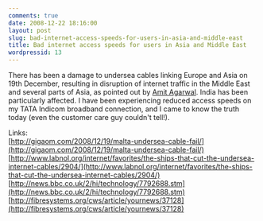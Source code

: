 ```yaml
---
comments: true
date: 2008-12-22 18:16:00
layout: post
slug: bad-internet-access-speeds-for-users-in-asia-and-middle-east
title: Bad internet access speeds for users in Asia and Middle East
wordpressid: 13
---
```


There has been a damage to undersea cables linking Europe and Asia on 19th December, resulting in disruption of internet traffic in the Middle East and several parts of Asia, as pointed out by [Amit Agarwal](http://www.labnol.org/internet/internet-disrupted-as-undersea-cables-cut-again/6146/). India has been particularly affected. I have been experiencing reduced access speeds on my TATA Indicom broadband connection, and I came to know the truth today (even the customer care guy couldn't tell!).  
  
Links:  
[http://gigaom.com/2008/12/19/malta-undersea-cable-fail/](http://gigaom.com/2008/12/19/malta-undersea-cable-fail/)  
[http://www.labnol.org/internet/favorites/the-ships-that-cut-the-undersea-internet-cables/2904/](http://www.labnol.org/internet/favorites/the-ships-that-cut-the-undersea-internet-cables/2904/)  
[http://news.bbc.co.uk/2/hi/technology/7792688.stm](http://news.bbc.co.uk/2/hi/technology/7792688.stm)  
[http://fibresystems.org/cws/article/yournews/37128](http://fibresystems.org/cws/article/yournews/37128)
